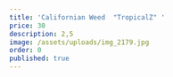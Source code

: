 ```yaml
---
title: 'Californian Weed  "TropicalZ" '
price: 30
description: 2,5
image: /assets/uploads/img_2179.jpg
order: 0
published: true
---
```

